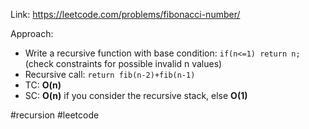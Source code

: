 Link: https://leetcode.com/problems/fibonacci-number/


Approach: 
- Write a recursive function with base condition: `if(n<=1) return n;` (check constraints for possible invalid n values)
- Recursive call: `return fib(n-2)+fib(n-1)`
- TC: **O(n)**
- SC: **O(n)** if you consider the recursive stack, else **O(1)**

#recursion #leetcode 